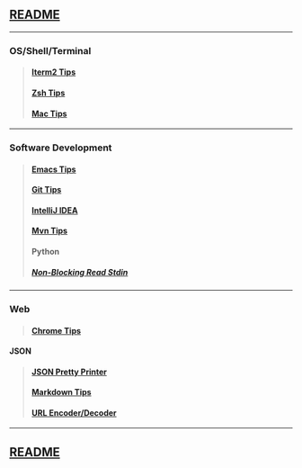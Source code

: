## [README](https://github.com/sethfuller/tips/blob/main/README.md)

_______________________

### OS/Shell/Terminal

> #### [Iterm2 Tips](https://github.com/sethfuller/tips/blob/main/tech_tips/iTerm2_shortcuts.md)
> #### [Zsh Tips](https://github.com/sethfuller/tips/blob/main/tech_tips/zsh_tips.md)
> #### [Mac Tips](https://github.com/sethfuller/tips/blob/main/tech_tips/mac_tips.md)

_______________________

### Software Development

> #### [Emacs Tips](https://github.com/sethfuller/tips/blob/main/tech_tips/emacs_tips.md)
> #### [Git Tips](https://github.com/sethfuller/tips/blob/main/tech_tips/git_tips.md)
> #### [IntelliJ IDEA](https://github.com/sethfuller/tips/blob/main/tech_tips/intellij_idea_tips.md)
> #### [Mvn Tips](https://github.com/sethfuller/tips/blob/main/tech_tips/mvn_tips.md)
> #### Python
> ##### [Non-Blocking Read Stdin](https://stackoverflow.com/questions/21791621/taking-input-from-sys-stdin-non-blocking)

_______________________

### Web

> #### [Chrome Tips](https://github.com/sethfuller/tips/blob/main/tech_tips/chrome_tips.md)

#### JSON

> #### [JSON Pretty Printer](https://jsonformatter.org/json-pretty-print)
> #### [Markdown Tips](/Users/sfulle176/Src/docs/markdown_tips.md)
> #### [URL Encoder/Decoder](https://meyerweb.com/eric/tools/dencoder/)

_______________________

## [README](https://github.com/sethfuller/tips/blob/main/README.md)
